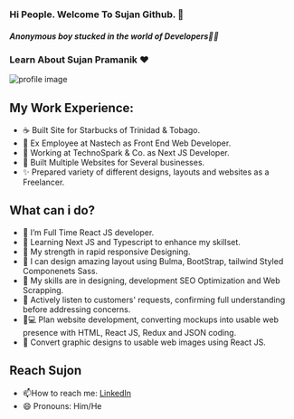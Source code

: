 ### Hi People. Welcome To Sujan Github. 👋

##### Anonymous boy stucked in the world of Developers🙋💃


### Learn About Sujan Pramanik ❤️
<img src="https://media.licdn.com/dms/image/D5616AQEu71VJfhnGMA/profile-displaybackgroundimage-shrink_350_1400/0/1684440250502?e=1689811200&v=beta&t=QAKsGit8KwUY9tyR0lwLE1S-IXiL_zCAkqv2vnpdoAQ" title="profile image">

## My Work Experience:


- ☕ Built Site for Starbucks of Trinidad & Tobago.
- 🙋 Ex Employee at Nastech as Front End Web Developer.
- 🙋 Working at TechnoSpark & Co. as Next JS Developer.
- 🚀 Built Multiple Websites for Several businesses.
- ✨ Prepared variety of different designs, layouts and websites as a Freelancer.


## What can i do?

- 🌱 I’m Full Time React JS developer.
- 🌱 Learning Next JS and Typescript to enhance my skillset.
- 💪 My strength in rapid responsive Designing.
- 🎨 I can design amazing layout using Bulma, BootStrap, tailwind Styled Componenets Sass.
- 👯 My skills are in designing, development SEO Optimization and Web Scrapping.
- 📝 Actively listen to customers' requests, confirming full understanding before addressing concerns.
- 🧑💻 Plan website development, converting mockups into usable web presence with HTML, React JS, Redux and JSON coding.
- 🔨 Convert graphic designs to usable web images using React JS.


## Reach Sujon
- 📫How to reach me: [LinkedIn ](https://www.linkedin.com/feed/?trk=404_page)
- 😄 Pronouns: Him/He

<!--
**sujandev1635/sujandev1635** is a ✨ _special_ ✨ repository because its `README.md` (this file) appears on your GitHub profile.

Here are some ideas to get you started:

- 🔭 I’m currently working on ...
- 🌱 I’m currently learning ...
- 👯 I’m looking to collaborate on ...
- 🤔 I’m looking for help with ...
- 💬 Ask me about ...
- 📫 How to reach me: ...
- 😄 Pronouns: ...
- ⚡ Fun fact: ...
-->
